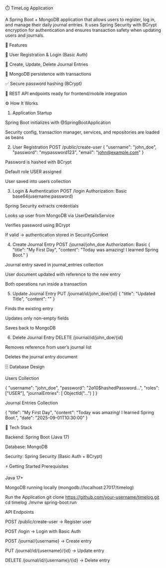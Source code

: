⏱️ TimeLog Application

A Spring Boot + MongoDB application that allows users to register, log in, and manage their daily journal entries.
It uses Spring Security with BCrypt encryption for authentication and ensures transaction safety when updating users and journals.

🚀 Features

🔐 User Registration & Login (Basic Auth)

📝 Create, Update, Delete Journal Entries

💾 MongoDB persistence with transactions

✅ Secure password hashing (BCrypt)

🔗 REST API endpoints ready for frontend/mobile integration

⚙️ How It Works
1. Application Startup

Spring Boot initializes with @SpringBootApplication

Security config, transaction manager, services, and repositories are loaded as beans

2. User Registration
POST /public/create-user
{
  "username": "john_doe",
  "password": "mypassword123",
  "email": "john@example.com"
}


Password is hashed with BCrypt

Default role USER assigned

User saved into users collection

3. Login & Authentication
POST /login
Authorization: Basic base64(username:password)


Spring Security extracts credentials

Looks up user from MongoDB via UserDetailsService

Verifies password using BCrypt

If valid → authentication stored in SecurityContext

4. Create Journal Entry
POST /journal/john_doe
Authorization: Basic <base64>
{
  "title": "My First Day",
  "content": "Today was amazing! I learned Spring Boot."
}


Journal entry saved in journal_entries collection

User document updated with reference to the new entry

Both operations run inside a transaction

5. Update Journal Entry
PUT /journal/id/john_doe/{id}
{
  "title": "Updated Title",
  "content": ""
}


Finds the existing entry

Updates only non-empty fields

Saves back to MongoDB

6. Delete Journal Entry
DELETE /journal/id/john_doe/{id}


Removes reference from user’s journal list

Deletes the journal entry document

🗄️ Database Design

Users Collection

{
  "username": "john_doe",
  "password": "$2a$10$hashedPassword...",
  "roles": ["USER"],
  "journalEntries": [ ObjectId("...") ]
}


Journal Entries Collection

{
  "title": "My First Day",
  "content": "Today was amazing! I learned Spring Boot.",
  "date": "2025-09-01T10:30:00"
}

🧩 Tech Stack

Backend: Spring Boot (Java 17)

Database: MongoDB

Security: Spring Security (Basic Auth + BCrypt)

⚡ Getting Started
Prerequisites

Java 17+

MongoDB running locally (mongodb://localhost:27017/timelog)

Run the Application
git clone https://github.com/your-username/timelog.git
cd timelog
./mvnw spring-boot:run

API Endpoints

POST /public/create-user → Register user

POST /login → Login with Basic Auth

POST /journal/{username} → Create entry

PUT /journal/id/{username}/{id} → Update entry

DELETE /journal/id/{username}/{id} → Delete entry
